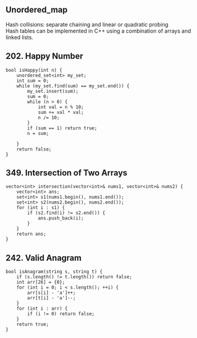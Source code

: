 ## Unordered_map

Hash collisions: separate chaining and linear or quadratic probing <br>
Hash tables can be implemented in C++ using a combination of arrays and linked lists.

## 202. Happy Number

```
bool isHappy(int n) {
    unordered_set<int> my_set;
    int sum = 0;
    while (my_set.find(sum) == my_set.end()) {
        my_set.insert(sum);
        sum = 0;
        while (n > 0) {
            int val = n % 10;
            sum += val * val;
            n /= 10;
        }
        if (sum == 1) return true;
        n = sum;
        
    }
    return false;
}
```

## 349. Intersection of Two Arrays

```
vector<int> intersection(vector<int>& nums1, vector<int>& nums2) {
    vector<int> ans;
    set<int> s1(nums1.begin(), nums1.end());
    set<int> s2(nums2.begin(), nums2.end());
    for (int i : s1) {
        if (s2.find(i) != s2.end()) {
            ans.push_back(i);
        }
    }
    return ans;
}
```


## 242. Valid Anagram
```
bool isAnagram(string s, string t) {
    if (s.length() != t.length()) return false;
    int arr[26] = {0};
    for (int i = 0; i < s.length(); ++i) {
        arr[s[i] - 'a']++;
        arr[t[i] - 'a']--;
    }
    for (int i : arr) {
        if (i != 0) return false;
    }
    return true;
}
```